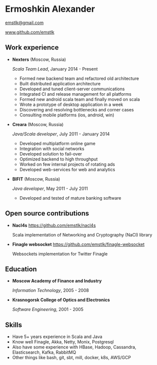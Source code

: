Ermoshkin Alexander
===================

emstlk@gmail.com

www.github.com/emstlk

Work experience
---------------

* **Nexters** (Moscow, Russia)

  *Scala Team Lead*, January 2014 - Present
  
  - Formed new backend team and refactored old architecture
  - Built distributed application architecture
  - Developed and tuned client-server communications
  - Integrated CI and release management for all platforms
  - Formed new android scala team and finally moved on scala
  - Wrote a prototype of desktop application in a week
  - Discovering and resolving bottlenecks and corner cases
  - Consulting mobile platforms (ios, android, win)
  
* **Creara** (Moscow, Russia)

  *Java/Scala developer*, July 2011 - January 2014
  
  - Developed multiplatform online game 
  - Integration with social networks 
  - Developed solution to fail-over
  - Optimized backend to high throughput
  - Worked on few internal projects of rotating ads
  - Developed web-services for web and analytics

* **BIFIT** (Moscow, Russia)

  *Java developer*, May 2011 - July 2011
  
  - Developed and tested of mature banking software

Open source contributions
--------------------

* **Nacl4s** https://github.com/emstlk/nacl4s

  Scala implementation of Networking and Cryptography (NaCl) library

* **Finagle websocket** https://github.com/emstlk/finagle-websocket
  
  Websockets implementation for Twitter Finagle

Education
---------

* **Moscow Academy of Finance and Industry**
  
  *Information Technology*, 2005 - 2008
  
* **Krasnogorsk College of Optics and Electronics** 

  *Software Engineering*, 2001 - 2005

Skills
------

* Have 5+ years experience in Scala and Java
* Know well Finagle, Akka, Netty, Monix, Postgresql
* Also have some experience with HBase, Hadoop, Cassandra, Elasticsearch, Kafka, RabbitMQ
* Other things like bash, git, sbt, mill, docker, k8s, AWS/GCP

